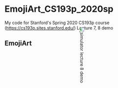 # EmojiArt_CS193p_2020sp

My code for Stanford's Spring 2020 CS193p course (https://cs193p.sites.stanford.edu/) Lecture 7, 8 demo

## EmojiArt

<p align="middle">
<img src="EmojiArt/resources/lecture_8_demo_ipad_record.gif" alt="simulator lecture 8 demo" style="transform:rotate(90deg);"/>
</p>
